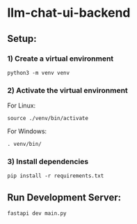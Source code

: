 # llm-chat-ui-backend

## Setup:

### 1) Create a virtual environment

```shell
python3 -m venv venv
```

### 2) Activate the virtual environment

For Linux:

```shell
source ./venv/bin/activate
```

For Windows:

```shell
. venv/bin/
```

### 3) Install dependencies

```shell
pip install -r requirements.txt
```

## Run Development Server:

```shell
fastapi dev main.py
```
